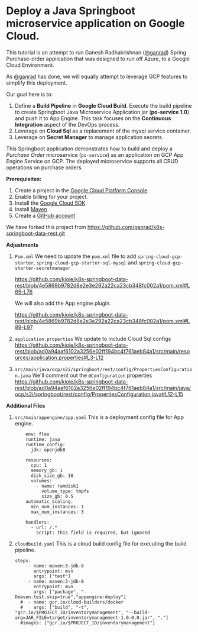 #  Deploy a Java Springboot microservice application on Google Cloud.

This tutorial is an attempt to run Ganesh Radhakrishnan ([@ganrad](https://github.com/ganrad)) Spring Purchase-order application that was designed to run off Azure, to a Google Cloud Environment.

As [@ganrad](https://github.com/ganrad) has done, we will equally attempt to leverage GCP features to simplify this deployment.

Our goal here is to:

1.  Define a **Build Pipeline** in **Google Cloud Build**.  Execute the build pipeline to create Springboot Java Microservice Application jar (**po-service 1.0**) and push it to App Engine.  This task focuses on the **Continuous Integration** aspect of the DevOps process.
2.  Leverage on **Cloud Sql** as a replacement of the mysql service container.
3.  Leverage on **Secret Manager** to manage application secrets.

This Springboot application demonstrates how to build and deploy a *Purchase Order* microservice (`po-service`) as an application on GCP App Engine Service on GCP. The deployed microservice supports all CRUD operations on purchase orders.

**Prerequisites:**
1. Create a project in the [Google Cloud Platform Console](https://console.cloud.google.com/).  
2. Enable billing for your project.  
3. Install the [Google Cloud SDK](https://github.com/GoogleCloudPlatform/community/blob/master/sdk).  
4. Install [Maven](https://maven.apache.org/install.html) 
5. Create a [GitHub account](https://github.com/)

We have forked this project from https://github.com/ganrad/k8s-springboot-data-rest.git

**Adjustments**

1. `Pom.xml`
   We need to update the `pom.xml` file to add `spring-cloud-gcp-starter`, `spring-cloud-gcp-starter-sql-mysql` and `spring-cloud-gcp-starter-secretmanager`
   
   https://github.com/kioie/k8s-springboot-data-rest/blob/4e5869b9782d8e2e3e292a22ca23cb348fc002a1/pom.xml#L65-L76
   
   We will also add the App engine plugin.
   
   https://github.com/kioie/k8s-springboot-data-rest/blob/4e5869b9782d8e2e3e292a22ca23cb348fc002a1/pom.xml#L89-L97
   
2. `application.properties`
   We update to include Cloud Sql configs
   https://github.com/kioie/k8s-springboot-data-rest/blob/ad0a94aaf6102a3256e02ff194bc4f761aeb84a1/src/main/resources/application.properties#L3-L12
   
3. `src/main/java/ocp/s2i/springboot/rest/config/PropertiesConfiguration.java`
    We'll comment out the `@Configuration` properties
    https://github.com/kioie/k8s-springboot-data-rest/blob/ad0a94aaf6102a3256e02ff194bc4f761aeb84a1/src/main/java/ocp/s2i/springboot/rest/config/PropertiesConfiguration.java#L12-L15
    
**Additional Files**

1. `src/main/appengine/app.yaml`
    This is a deployment config file for App engine.
    ````
        env: flex
        runtime: java
        runtime_config:
          jdk: openjdk8
        
        resources:
          cpu: 1
          memory_gb: 1
          disk_size_gb: 10
          volumes:
            - name: ramdisk1
              volume_type: tmpfs
              size_gb: 0.5
        automatic_scaling:
          min_num_instances: 1
          max_num_instances: 3
        
        handlers:
          - url: /.*
            script: this field is required, but ignored
   ````
2. `cloudbuild.yaml`
    This is a cloud build config file for executing the build pipeline.
    ````
    steps:
         - name: maven:3-jdk-8
           entrypoint: mvn
           args: ["test"]
         - name: maven:3-jdk-8
           entrypoint: mvn
           args: ["package", "-Dmaven.test.skip=true","appengine:deploy"]
      #  - name: gcr.io/cloud-builders/docker
      #    args: ["build", "-t", "gcr.io/$PROJECT_ID/inventorymanagement", "--build-arg=JAR_FILE=target/inventorymanagement-1.0.0.0.jar", "."]
      #images: ["gcr.io/$PROJECT_ID/inventorymanagement"]
    ````
 